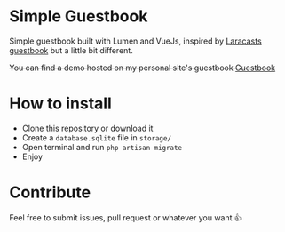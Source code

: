 # Simple Guestbook

Simple guestbook built with Lumen and VueJs, inspired by [Laracasts guestbook](https://github.com/laracasts/Laravel-and-Vue) but a little bit different.

<del>You can find a demo hosted on my personal site's guestbook [Guestbook](http://claudioludovico.panetta.it/guestbook)</del>

# How to install

* Clone this repository or download it
* Create a `database.sqlite` file in `storage/`
* Open terminal and run `php artisan migrate`
* Enjoy

# Contribute

Feel free to submit issues, pull request or whatever you want :+1:
